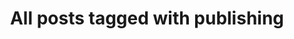 ---
layout: tag
title: "All posts tagged with publishing"
permalink: /weblog/tags/publishing/
taxonomy: publishing
---